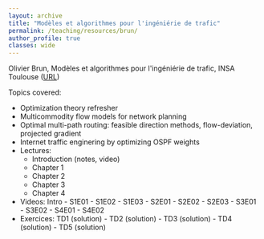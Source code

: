 ```yaml
---
layout: archive
title: "Modèles et algorithmes pour l'ingéniérie de trafic"
permalink: /teaching/resources/brun/
author_profile: true
classes: wide
---
```


Olivier Brun, Modèles et algorithmes pour l'ingéniérie de trafic, INSA Toulouse ([URL](https://homepages.laas.fr/brun/drupal/node/28))

Topics covered:
* Optimization theory refresher
* Multicommodity flow models for network planning
* Optimal multi-path routing: feasible direction methods, flow-deviation, projected gradient
* Internet traffic enginering by optimizing OSPF weights
* Lectures:
  * Introduction (notes, video)
  * Chapter 1
  * Chapter 2
  * Chapter 3
  * Chapter 4
* Videos: Intro - S1E01 - S1E02 - S1E03 - S2E01 - S2E02 - S2E03 - S3E01 - S3E02 - S4E01 - S4E02
* Exercices: TD1 (solution) - TD2 (solution) - TD3 (solution) - TD4 (solution) - TD5 (solution)  

